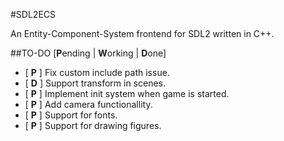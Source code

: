 #SDL2ECS

An Entity-Component-System frontend for SDL2 written in C++.

##TO-DO
[**P**ending | **W**orking | **D**one]

- [ **P** ] Fix custom include path issue.
- [ **D** ] Support transform in scenes.
- [ **P** ] Implement init system when game is started.
- [ **P** ] Add camera functionallity.
- [ **P** ] Support for fonts.
- [ **P** ] Support for drawing figures.

